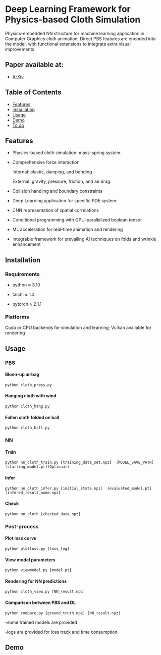 # Deep Learning Framework for Physics-based Cloth Simulation

Physics-embedded NN structure for machine learning application in Computer Graphics cloth animation. Direct PBS features are encoded into the model, with functional extensions to integrate extra visual improvements.

## Paper available at: 
- [ArXiv]()

## Table of Contents

- [Features](#features)
- [Installation](#installation)
- [Usage](#usage)
- [Demo](#demo)
- [To do](#Todo)
<!-- [Contributing](#contributing) -->
<!-- [License](#license) -->
<!-- [Acknowledgements](#acknowledgements) -->

## Features
- Physics-based cloth simulation: mass-spring system
- Comprehensive force interaction
  
  Internal: elastic, damping, and bending
  
  External: gravity, pressure, friction, and air drag
- Collision handling and boundary constraints
- Deep Learning application for specific PDE system
- CNN representation of spatial correlations
- Conditional programming with GPU-parallelized boolean tensor
- ML acceleration for real-time animation and rendering
- Integrable framework for prevailing AI techniques on folds and wrinkle enhancement

## Installation

### Requirements

* python $\approx$ 3.10

* taichi $\approx$ 1.4

* pytorch $\approx$ 2.1.1

### Platforms
 Cuda or CPU backends for simulation and learning; Vulkan available for rendering

## Usage

### PBS
#### Bloen-up airbag
```
python cloth_press.py
```

#### Hanging cloth with wind
```
python cloth_hang.py
```

#### Fallen cloth folded on ball
```
python cloth_ball.py
```

### NN 
#### Train
```
python nn_cloth_train.py [training_data_set.npz]  [MODEL_SAVE_PATH]  [starting_model.pt](Optional)
```

#### Infer
```
python nn_cloth_infer.py [initial_state.npz]  [evaluated_model.pt]  [infered_result_name.npz]
```

#### Check
```
python nn_cloth [checked_data.npz]
```

### Post-process
#### Plot loss curve 
```
python plotloss.py [loss_log]
```
#### View model parameters
```
python viewmodel.py [model.pt]
```
#### Rendering for NN predictions
```
python cloth_view.py [NN_result.npz]
```
#### Comparison between PBS and DL 
```
python compare.py [ground_truth.npz] [NN_result.npz]
```

 -some trained models are provided
 
 -logs are provided for loss track and time consumption
 
## Demo
<!--
<img src="https://github.com/Furkath/DRL_controlled_fluid-rigid_simulation/blob/master/demos/demo.gif" alt="demo1" width="360" height="360" /> <img src="https://github.com/Furkath/DRL_controlled_fluid-rigid_simulation/blob/master/demos/trained.gif" alt="demo2" width="360" height="360" /> 

-Effects of the AutoEncoder:

<img src="https://github.com/Furkath/DRL_controlled_fluid-rigid_simulation/blob/master/demos/autuoencoder.png" alt="demo3" />
-->

